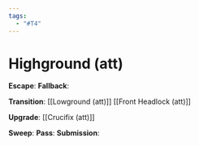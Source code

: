 ```yaml
---
tags:
  - "#T4"
---
```


# Highground (att)

**Escape**:
**Fallback**:

**Transition**:
[[Lowground (att)]]
[[Front Headlock (att)]]

**Upgrade**:
[[Crucifix (att)]]

**Sweep**:
**Pass**:
**Submission**:
